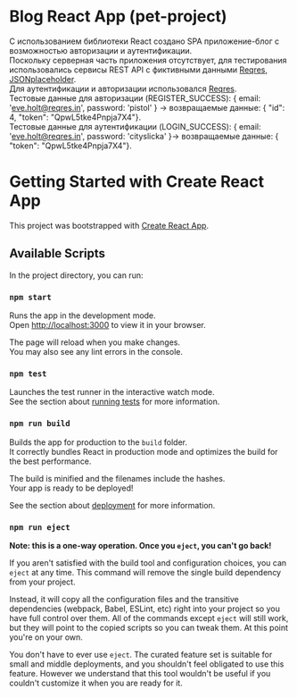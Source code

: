 # Blog React App (pet-project)

С использованием библиотеки React создано SPA приложение-блог с возможностью авторизации и аутентификации. \
Поскольку серверная часть приложения отсутствует,  для тестирования использовались сервисы REST API с фиктивными данными [Reqres](https://reqres.in/), [JSONplaceholder](https://jsonplaceholder.typicode.com/).\
Для аутентификации и авторизации использовался [Reqres](https://reqres.in/). \
Тестовые данные для авторизации (REGISTER_SUCCESS): { email: 'eve.holt@reqres.in', password: 'pistol' } -> возвращаемые данные: { "id": 4, "token": "QpwL5tke4Pnpja7X4"}.\
Тестовые данные для аутентификации (LOGIN_SUCCESS): { email: 'eve.holt@reqres.in', password: 'cityslicka' }-> возвращаемые данные: { "token": "QpwL5tke4Pnpja7X4"}.



# Getting Started with Create React App

This project was bootstrapped with [Create React App](https://github.com/facebook/create-react-app).

## Available Scripts

In the project directory, you can run:

### `npm start`

Runs the app in the development mode.\
Open [http://localhost:3000](http://localhost:3000) to view it in your browser.

The page will reload when you make changes.\
You may also see any lint errors in the console.

### `npm test`

Launches the test runner in the interactive watch mode.\
See the section about [running tests](https://facebook.github.io/create-react-app/docs/running-tests) for more information.

### `npm run build`

Builds the app for production to the `build` folder.\
It correctly bundles React in production mode and optimizes the build for the best performance.

The build is minified and the filenames include the hashes.\
Your app is ready to be deployed!

See the section about [deployment](https://facebook.github.io/create-react-app/docs/deployment) for more information.

### `npm run eject`

**Note: this is a one-way operation. Once you `eject`, you can't go back!**

If you aren't satisfied with the build tool and configuration choices, you can `eject` at any time. This command will remove the single build dependency from your project.

Instead, it will copy all the configuration files and the transitive dependencies (webpack, Babel, ESLint, etc) right into your project so you have full control over them. All of the commands except `eject` will still work, but they will point to the copied scripts so you can tweak them. At this point you're on your own.

You don't have to ever use `eject`. The curated feature set is suitable for small and middle deployments, and you shouldn't feel obligated to use this feature. However we understand that this tool wouldn't be useful if you couldn't customize it when you are ready for it.
